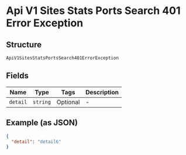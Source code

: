 
# Api V1 Sites Stats Ports Search 401 Error Exception

## Structure

`ApiV1SitesStatsPortsSearch401ErrorException`

## Fields

| Name | Type | Tags | Description |
|  --- | --- | --- | --- |
| `detail` | `string` | Optional | - |

## Example (as JSON)

```json
{
  "detail": "detail6"
}
```

